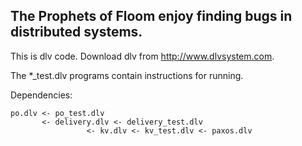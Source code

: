 ## The Prophets of Floom enjoy finding bugs in distributed systems.

This is dlv code. Download dlv from http://www.dlvsystem.com.

The *_test.dlv programs contain instructions for running.

Dependencies:

```
po.dlv <- po_test.dlv
       <- delivery.dlv <- delivery_test.dlv
                 <- kv.dlv <- kv_test.dlv <- paxos.dlv
```
